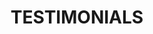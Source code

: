 ---
title : "TESTIMONIALS"
testimonial_slider:
# slider item loop
- name : "Sunil"
  image : "images/clients/client1.jpg"
  designation : "CEO, RANDOM COMPANY"
  content : "Lorem ipsum dolor sit amet, consectetur adipisicing elit. Dolores ad, omnis totam iusto quia? Excepturi itaque quaerat, quia unde delectus rem error dignissimos in iusto."
            
# slider item loop
- name : "Peter Parker"
  image : "images/clients/client2.jpg"
  designation : "CEO, RANDOM COMPANY"
  content : "Lorem ipsum dolor sit amet, consectetur adipisicing elit. Dolores ad, omnis totam iusto quia? Excepturi itaque quaerat, quia unde delectus rem error dignissimos in iusto."
            
# slider item loop
- name : "Jessica Jones"
  image : "images/clients/client3.jpg"
  designation : "CEO, RANDOM COMPANY"
  content : "Lorem ipsum dolor sit amet, consectetur adipisicing elit. Dolores ad, omnis totam iusto quia? Excepturi itaque quaerat, quia unde delectus rem error dignissimos in iusto."

# custom style
custom_class: "" 
custom_attributes: "" 
custom_css: ""
---